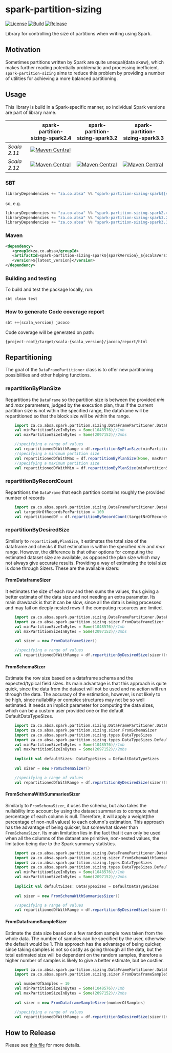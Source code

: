 # spark-partition-sizing

[![License](http://img.shields.io/:license-apache-blue.svg)](http://www.apache.org/licenses/LICENSE-2.0.html)
[![Build](https://github.com/AbsaOSS/spark-partition-sizing/workflows/Build/badge.svg)](https://github.com/AbsaOSS/spark-partition-sizing/actions)
[![Release](https://github.com/AbsaOSS/spark-partition-sizing/actions/workflows/release.yml/badge.svg)](https://github.com/AbsaOSS/spark-partition-sizing/actions/workflows/release.yml)

Library for controlling the size of partitions when writing using Spark.

## Motivation
Sometimes partitions written by Spark are quite unequal(data skew), which makes further reading potentially problematic and processing inefficient.
`spark-partition-sizing` aims to reduce this problem by providing a number of utilities for achieving a more balanced partitioning.

## Usage
This library is build in a Spark-specific manner, so individual Spark versions are part of library name. 

|              | spark-partition-sizing-spark2.4                                                                                                                                                                                                    | spark-partition-sizing-spark3.2                                                                                                                                                                                                  | spark-partition-sizing-spark3.3                                                                                                                                                                                                  |
|--------------|------------------------------------------------------------------------------------------------------------------------------------------------------------------------------------------------------------------------------------|----------------------------------------------------------------------------------------------------------------------------------------------------------------------------------------------------------------------------------|----------------------------------------------------------------------------------------------------------------------------------------------------------------------------------------------------------------------------------|
| _Scala 2.11_ | [![Maven Central](https://maven-badges.herokuapp.com/maven-central/za.co.absa/spark-partition-sizing-spark2.4_2.11/badge.svg)](https://maven-badges.herokuapp.com/maven-central/za.co.absa/spark-partition-sizing-spark2.4_2.11)   |                                                                                                                                                                                                                                  |                                                                                                                                                                                                                                  | 
| _Scala 2.12_ | [![Maven Central](https://maven-badges.herokuapp.com/maven-central/za.co.absa/spark-partition-sizing-spark2.4_2.12/badge.svg)](https://maven-badges.herokuapp.com/maven-central/za.co.absa/spark-partition-sizing-spark2.4_2.12)   | [![Maven Central](https://maven-badges.herokuapp.com/maven-central/za.co.absa/spark-partition-sizing-spark3.2_2.12/badge.svg)](https://maven-badges.herokuapp.com/maven-central/za.co.absa/spark-partition-sizing-spark3.2_2.12) | [![Maven Central](https://maven-badges.herokuapp.com/maven-central/za.co.absa/spark-partition-sizing-spark3.3_2.12/badge.svg)](https://maven-badges.herokuapp.com/maven-central/za.co.absa/spark-partition-sizing-spark3.3_2.12) | 


### SBT
```scala
libraryDependencies += "za.co.absa" %% "spark-partition-sizing-spark${sparkVersion}" % "X.Y.Z"
```
so, e.g. 
```scala
libraryDependencies += "za.co.absa" %% "spark-partition-sizing-spark2.4" % "X.Y.Z"
libraryDependencies += "za.co.absa" %% "spark-partition-sizing-spark3.2" % "X.Y.Z"
libraryDependencies += "za.co.absa" %% "spark-partition-sizing-spark3.3" % "X.Y.Z"
```

### Maven
```xml
<dependency>
   <groupId>za.co.absa</groupId>
   <artifactId>spark-partition-sizing-spark${sparkVersion}_${scalaVersion}</artifactId>
   <version>${latest_version}</version>
</dependency>
```

### Building and testing
To build and test the package locally, run:
```
sbt clean test
```

### How to generate Code coverage report
```sbt
sbt ++{scala_version} jacoco
```
Code coverage will be generated on path:
```
{project-root}/target/scala-{scala_version}/jacoco/report/html
```

## Repartitioning

The goal of the `DataFramePartitioner` class is to offer new partitioning possibilities and other helping functions.

### repartitionByPlanSize

Repartitions the `DataFrame` so the partition size is between the provided _min_ and _max_ parameters, judged by the execution
plan, thus if the current partition size is not within the specified range, the dataframe will be repartitioned so that the 
block size will be within the range.

```scala
    import za.co.absa.spark.partition.sizing.DataFramePartitioner.DataFrameFunctions
    val minPartitionSizeInBytes = Some(1048576)//1mb
    val maxPartitionSizeInBytes = Some(2097152)//2mbs

    //specifying a range of values
    val repartitionedDfWithRange = df.repartitionByPlanSize(minPartitionSizeInBytes, maxPartitionSizeInBytes)
    //specifying a minimum partition size
    val repartitionedDfWithMax = df.repartitionByPlanSize(None, maxPartitionSizeInBytes)
    //specifying a maximum partition size
    val repartitionedDfWithMin = df.repartitionByPlanSize(minPartitionSizeInBytes, None)
```

### repartitionByRecordCount

Repartitions the `DataFrame` that each partition contains roughly the provided number of records

```scala
    import za.co.absa.spark.partition.sizing.DataFramePartitioner.DataFrameFunctions
    val targetNrOfRecordsPerPartition = 100
    val repartitionedDf = df.repartitionByRecordCount(targetNrOfRecordsPerPartition)
```

### repartitionByDesiredSize

Similarly to `repartitionByPlanSize`, it estimates the total size of the dataframe and checks if that estimation is within 
the specified _min_ and _max_ range. However, the difference is that other options for computing the estimated dataset size 
are available, as opposed the plan size which may not always give accurate results.
 Providing a way of estimating the total size is done through Sizers. These are the available sizers:

#### FromDataframeSizer

It estimates the size of each row and then sums the values, thus giving a better estimate of the data size
 and not needing an extra parameter. Its main drawback is that it can be slow, since all the data is being processed and
  may fail on deeply nested rows if the computing resources are limited.

```scala
    import za.co.absa.spark.partition.sizing.DataFramePartitioner.DataFrameFunctions
    import za.co.absa.spark.partition.sizing.sizer.FromDataframeSizer
    val minPartitionSizeInBytes = Some(1048576)//1mb
    val maxPartitionSizeInBytes = Some(2097152)//2mbs
    
    val sizer = new FromDataframeSizer()

    //specifying a range of values
    val repartitionedDfWithRange = df.repartitionByDesiredSize(sizer)(minPartitionSizeInBytes, maxPartitionSizeInBytes)
```

#### FromSchemaSizer

Estimate the row size based on a dataframe schema and the expected/typical field sizes. Its main advantage is that this approach is quite quick, since
 the data from the dataset will not be used and no action will run through the data. The accuracy of the estimation, however,
  is not likely to be high, since nullability or complex structures may not be so well estimated.
  It needs an implicit parameter for computing the data sizes, which can be a custom user provided one or the default DefaultDataTypeSizes.

```scala
    import za.co.absa.spark.partition.sizing.DataFramePartitioner.DataFrameFunctions
    import za.co.absa.spark.partition.sizing.sizer.FromSchemaSizer
    import za.co.absa.spark.partition.sizing.types.DataTypeSizes
    import za.co.absa.spark.partition.sizing.types.DataTypeSizes.DefaultDataTypeSizes
    val minPartitionSizeInBytes = Some(1048576)//1mb
    val maxPartitionSizeInBytes = Some(2097152)//2mbs
    
    implicit val defaultSizes: DataTypeSizes = DefaultDataTypeSizes
    
    val sizer = new FromSchemaSizer()

    //specifying a range of values
    val repartitionedDfWithRange = df.repartitionByDesiredSize(sizer)(minPartitionSizeInBytes, maxPartitionSizeInBytes)
```

#### FromSchemaWithSummariesSizer

Similarly to `FromSchemaSizer`, it uses the schema, but also takes the nullability into account by using the dataset summaries to 
compute what percentage of each column is null. Therefore, it will apply a weight(the percentage of non-null values) to each column's estimation.
This approach has the advantage of being quicker, but somewhat slower than `FromSchemaSizer`.
Its main limitation lies in the fact that it can only be used when all the columns of the dataset are primitive, non-nested values,
 the limitation being due to the Spark summary statistics.

```scala
    import za.co.absa.spark.partition.sizing.DataFramePartitioner.DataFrameFunctions
    import za.co.absa.spark.partition.sizing.sizer.FromSchemaWithSummariesSizer
    import za.co.absa.spark.partition.sizing.types.DataTypeSizes
    import za.co.absa.spark.partition.sizing.types.DataTypeSizes.DefaultDataTypeSizes
    val minPartitionSizeInBytes = Some(1048576)//1mb
    val maxPartitionSizeInBytes = Some(2097152)//2mbs
    
    implicit val defaultSizes: DataTypeSizes = DefaultDataTypeSizes
    
    val sizer = new FromSchemaWithSummariesSizer()

    //specifying a range of values
    val repartitionedDfWithRange = df.repartitionByDesiredSize(sizer)(minPartitionSizeInBytes, maxPartitionSizeInBytes)

```
#### FromDataframeSampleSizer

Estimate the data size based on a few random sample rows taken from the whole data. The number of samples can be specified by the user, otherwise the default would be 1.
This approach has the advantage of being quicker, since taking samples is not so costly as going through all the data,
 but the total estimated size will be dependent on the random samples, therefore a higher number of samples is likely to give a better estimate, but be costlier.

```scala
    import za.co.absa.spark.partition.sizing.DataFramePartitioner.DataFrameFunctions
    import za.co.absa.spark.partition.sizing.sizer.FromDataframeSampleSizer

    val numberOfSamples = 10 
    val minPartitionSizeInBytes = Some(1048576)//1mb
    val maxPartitionSizeInBytes = Some(2097152)//2mbs
    
    val sizer = new FromDataframeSampleSizer(numberOfSamples)

    //specifying a range of values
    val repartitionedDfWithRange = df.repartitionByDesiredSize(sizer)(minPartitionSizeInBytes, maxPartitionSizeInBytes)
```

## How to Release

Please see [this file](RELEASE.md) for more details.
